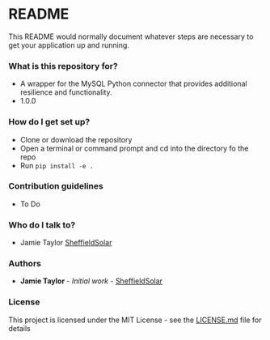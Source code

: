 # README #

This README would normally document whatever steps are necessary to get your application up and running.

### What is this repository for? ###

* A wrapper for the MySQL Python connector that provides additional resilience and functionality.
* 1.0.0

### How do I get set up? ###

* Clone or download the repository
* Open a terminal or command prompt and cd into the directory fo the repo
* Run `pip install -e .`

### Contribution guidelines ###

* To Do

### Who do I talk to? ###

* Jamie Taylor [SheffieldSolar](https://github.com/SheffieldSolar)

### Authors ###

* **Jamie Taylor** - *Initial work* - [SheffieldSolar](https://github.com/SheffieldSolar)

### License ###

This project is licensed under the MIT License - see the [LICENSE.md](LICENSE.md) file for details